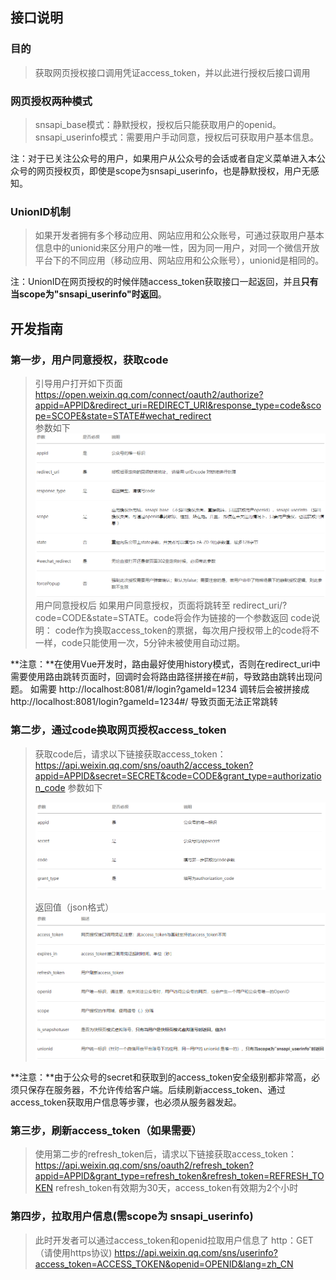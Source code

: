 ## 接口说明
### 目的
> 获取网页授权接口调用凭证access_token，并以此进行授权后接口调用

### 网页授权两种模式

>snsapi_base模式：静默授权，授权后只能获取用户的openid。
>snsapi_userinfo模式：需要用户手动同意，授权后可获取用户基本信息。

注：对于已关注公众号的用户，如果用户从公众号的会话或者自定义菜单进入本公众号的网页授权页，即使是scope为snsapi_userinfo，也是静默授权，用户无感知。

### UnionID机制

> 如果开发者拥有多个移动应用、网站应用和公众账号，可通过获取用户基本信息中的unionid来区分用户的唯一性，因为同一用户，对同一个微信开放平台下的不同应用（移动应用、网站应用和公众账号），unionid是相同的。

注：UnionID在网页授权的时候伴随access_token获取接口一起返回，并且**只有当scope为"snsapi_userinfo"时返回**。

## 开发指南

### 第一步，用户同意授权，获取code

> 引导用户打开如下页面
> https://open.weixin.qq.com/connect/oauth2/authorize?appid=APPID&redirect_uri=REDIRECT_URI&response_type=code&scope=SCOPE&state=STATE#wechat_redirect  
> 参数如下  
> ![图1](./image/1.png)
> 用户同意授权后
> 如果用户同意授权，页面将跳转至 redirect_uri/?code=CODE&state=STATE。code将会作为链接的一个参数返回
> code说明：
> code作为换取access_token的票据，每次用户授权带上的code将不一样，code只能使用一次，5分钟未被使用自动过期。

**注意：**在使用Vue开发时，路由最好使用history模式，否则在redirect_uri中需要使用路由跳转页面时，回调时会将路由路径拼接在#前，导致路由跳转出现问题。
如需要
http://localhost:8081/#/login?gameId=1234
调转后会被拼接成
http://localhost:8081/login?gameId=1234#/
导致页面无法正常跳转

### 第二步，通过code换取网页授权access_token

> 获取code后，请求以下链接获取access_token：
> https://api.weixin.qq.com/sns/oauth2/access_token?appid=APPID&secret=SECRET&code=CODE&grant_type=authorization_code
> 参数如下
>
> ![图片2](./image/Image(4).png)
>
> 返回值（json格式）![img](./image/Image(5).png)

**注意：**由于公众号的secret和获取到的access_token安全级别都非常高，必须只保存在服务器，不允许传给客户端。后续刷新access_token、通过access_token获取用户信息等步骤，也必须从服务器发起。

### 第三步，刷新access_token（如果需要）
> 使用第二步的refresh_token后，请求以下链接获取access_token：
> https://api.weixin.qq.com/sns/oauth2/refresh_token?appid=APPID&grant_type=refresh_token&refresh_token=REFRESH_TOKEN
> refresh_token有效期为30天，access_token有效期为2个小时

### 第四步，拉取用户信息(需scope为 snsapi_userinfo)

> 此时开发者可以通过access_token和openid拉取用户信息了
> http：GET（请使用https协议)
> https://api.weixin.qq.com/sns/userinfo?access_token=ACCESS_TOKEN&openid=OPENID&lang=zh_CN


